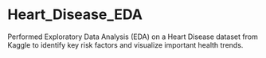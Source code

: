 # Heart_Disease_EDA
Performed Exploratory Data Analysis (EDA) on a Heart Disease dataset from Kaggle to identify key risk factors and visualize important health trends.
